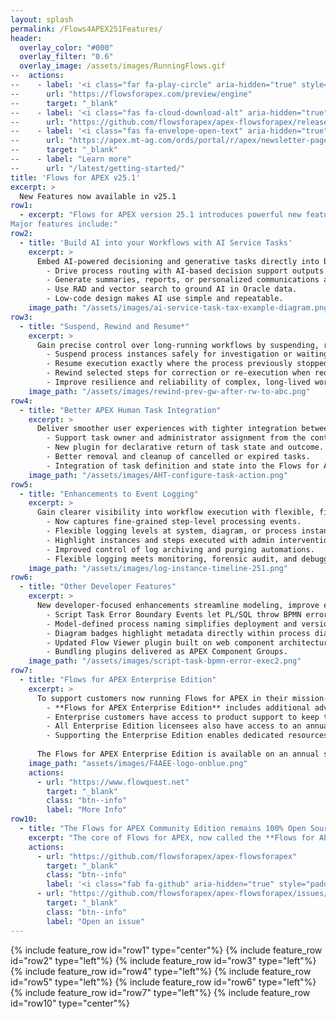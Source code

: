 ```yaml
---
layout: splash
permalink: /Flows4APEX251Features/
header:
  overlay_color: "#000"
  overlay_filter: "0.6"
  overlay_image: /assets/images/RunningFlows.gif
--  actions:
--    - label: '<i class="far fa-play-circle" aria-hidden="true" style="padding-right: 5px;"></i>Try now'
--      url: "https://flowsforapex.com/preview/engine"
--      target: "_blank"
--    - label: '<i class="fas fa-cloud-download-alt" aria-hidden="true" style="padding-right: 5px;"></--i>Download'
--      url: "https://github.com/flowsforapex/apex-flowsforapex/releases/latest"
--    - label: '<i class="fas fa-envelope-open-text" aria-hidden="true" style="padding-right: 5px;"></--i>Subscribe'
--      url: "https://apex.mt-ag.com/ords/portal/r/apex/newsletter-page?p8_source_page=FLOWSFORAPEX"
--      target: "_blank"
--    - label: "Learn more"
--      url: "/latest/getting-started/"
title: 'Flows for APEX v25.1'
excerpt: >
  New Features now available in v25.1 
row1:
  - excerpt: "Flows for APEX version 25.1 introduces powerful new features for both Community and Enterprise Editions.  The **Flows for APEX Community Edition** remains as a free-of-charge, community supported product - also with new features. The **Flows for APEX Enterprise Edition** adds more features for enterprise deployment and management, and comes with **support** from Flowquest.
Major features include:"
row2:
  - title: 'Build AI into your Workflows with AI Service Tasks'
    excerpt: >
      Embed AI-powered decisioning and generative tasks directly into business processes with simple, configurable service tasks for smarter automation:
        - Drive process routing with AI-based decision support outputs.
        - Generate summaries, reports, or personalized communications automatically.
        - Use RAD and vector search to ground AI in Oracle data.
        - Low-code design makes AI use simple and repeatable.
    image_path: "/assets/images/ai-service-task-tax-example-diagram.png"
row3:
  - title: "Suspend, Rewind and Resume*"
    excerpt: >
      Gain precise control over long-running workflows by suspending, resuming, or rewinding processes at any step without losing state or context.
        - Suspend process instances safely for investigation or waiting events.
        - Resume execution exactly where the process previously stopped.
        - Rewind selected steps for correction or re-execution when required.
        - Improve resilience and reliability of complex, long-lived workflows.
    image_path: "/assets/images/rewind-prev-gw-after-rw-to-abc.png"
row4:
  - title: "Better APEX Human Task Integration"
    excerpt: >
      Deliver smoother user experiences with tighter integration between APEX applications and workflow human tasks, improving usability, control, and developer productivity.
        - Support task owner and administrator assignment from the controlling workflow.
        - New plugin for declarative return of task state and outcome.
        - Better removal and cleanup of cancelled or expired tasks.
        - Integration of task definition and state into the Flows for APEX monitor.
    image_path: "/assets/images/AHT-configure-task-action.png"
row5:
  - title: "Enhancements to Event Logging"
    excerpt: >
      Gain clearer visibility into workflow execution with flexible, fine-grained event logging, improving both audit readiness and developer debugging capabilities:
        - Now captures fine-grained step-level processing events.
        - Flexible logging levels at system, diagram, or process instance.
        - Highlight instances and steps executed with admin intervention.
        - Improved control of log archiving and purging automations.
        - Flexible logging meets monitoring, forensic audit, and debugging needs.
    image_path: "/assets/images/log-instance-timeline-251.png"
row6:
  - title: "Other Developer Features"
    excerpt: >
      New developer-focused enhancements streamline modeling, improve error handling, and provide clearer visual cues for easier design and maintenance:
        - Script Task Error Boundary Events let PL/SQL throw BPMN errors.
        - Model-defined process naming simplifies deployment and version management.
        - Diagram badges highlight metadata directly within process diagrams.
        - Updated Flow Viewer plugin built on web component architecture.
        - Bundling plugins delivered as APEX Component Groups.
    image_path: "/assets/images/script-task-bpmn-error-exec2.png"
row7:
  - title: "Flows for APEX Enterprise Edition"
    excerpt: >
      To support customers now running Flows for APEX in their mission-critical applications, we also offer the **Flows for APEX Enterprise Edition**.  
        - **Flows for APEX Enterprise Edition** includes additional advanced functionality, including process collaboration, suspend and resume, process rewind, iterations and loops, and GenAI modeling support.  
        - Enterprise customers have access to product support to keep their business processes running.
        - All Enterprise Edition licensees also have access to an annual advice session with the product developers.
        - Supporting the Enterprise Edition enables dedicated resources to continue the development, testing, and support of both the Enterprise and Community Editions of Flows for APEX.
  
      The Flows for APEX Enterprise Edition is available on an annual subscription basis from Flowquest Limited. * New features available in the Enterprise Edition.
    image_path: "assets/images/F4AEE-logo-onblue.png"
    actions: 
      - url: "https://www.flowquest.net"
        target: "_blank"
        class: "btn--info"
        label: "More Info"
row10:
  - title: "The Flows for APEX Community Edition remains 100% Open Source"
    excerpt: "The core of Flows for APEX, now called the **Flows for APEX Community Edition**, remains as an open source project. You can continue to share and/or modify it, always under the adherence of the MIT-license.  Support for Community Edition is provided by the Flows for APEX community, via the GitHub issues and discussions pages.  Your support of the Enterprise Edition enables new features and higher quality of the Community Edition."
    actions:
      - url: "https://github.com/flowsforapex/apex-flowsforapex"
        target: "_blank"
        class: "btn--info"
        label: '<i class="fab fa-github" aria-hidden="true" style="padding-right: 5px;"></i>Browse code'
      - url: "https://github.com/flowsforapex/apex-flowsforapex/issues/new/choose"
        target: "_blank"
        class: "btn--info"
        label: "Open an issue"
---
```

{% include feature_row id="row1" type="center"%}
{% include feature_row id="row2" type="left"%}
{% include feature_row id="row3" type="left"%}
{% include feature_row id="row4" type="left"%}
{% include feature_row id="row5" type="left"%}
{% include feature_row id="row6" type="left"%}
{% include feature_row id="row7" type="left"%}
{% include feature_row id="row10" type="center"%}
